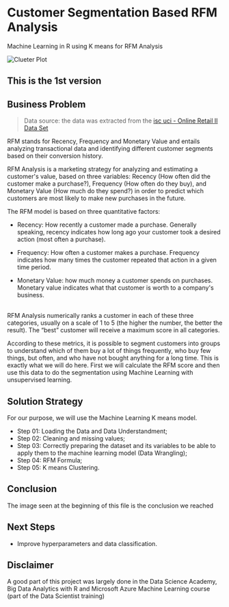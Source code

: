 # Customer Segmentation Based RFM Analysis
Machine Learning in R using K means for RFM Analysis<br>

![Clueter Plot](https://user-images.githubusercontent.com/111542025/234997192-48b627e7-997b-4fc9-9eb7-fabad495ccd5.png)

## This is the 1st version

## Business Problem
> Data source: the data was extracted from the [isc uci - 
Online Retail II Data Set](https://archive.ics.uci.edu/ml/datasets/Online+Retail+II)<br>

RFM stands for Recency, Frequency and Monetary Value and entails analyzing transactional data and identifying different customer segments based on their conversion history.<br>

RFM Analysis is a marketing strategy for analyzing and estimating a customer's value, based on three variables: Recency (How often did the customer make a purchase?), Frequency (How often do they buy), and Monetary Value (How much do they spend?) in order to predict which customers are most likely to make new purchases in the future.<br>

The RFM model is based on three quantitative factors:
* Recency: How recently a customer made a purchase. Generally speaking, recency indicates how long ago your customer took a desired action (most often a purchase).

* Frequency: How often a customer makes a purchase. Frequency indicates how many times the customer repeated that action in a given time period.

* Monetary Value: how much money a customer spends on purchases. Monetary value indicates what that customer is worth to a company's business.
<br>
RFM Analysis numerically ranks a customer in each of these three categories, usually on a scale of 1 to 5 (the higher the number, the better the result). The “best” customer will receive a maximum score in all categories.<br>

According to these metrics, it is possible to segment customers into groups to understand which of them buy a lot of things frequently, who buy few things, but often, and who have not bought anything for a long time. This is exactly what we will do here. First we will calculate the RFM score and then use this data to do the segmentation using Machine Learning with unsupervised learning.

## Solution Strategy
For our purpose, we will use the Machine Learning K means model.
* Step 01: Loading the Data and Data Understandment;
* Step 02: Cleaning and missing values;
* Step 03: Correctly preparing the dataset and its variables to be able to apply them to the machine learning model (Data Wrangling);
* Step 04: RFM Formula;
* Step 05: K means Clustering.


## Conclusion
The image seen at the beginning of this file is the conclusion we reached

## Next Steps
* Improve hyperparameters and data classification.

## Disclaimer 
A good part of this project was largely done in the Data Science Academy, Big Data Analytics with R and Microsoft Azure Machine Learning course (part of the Data Scientist training)
